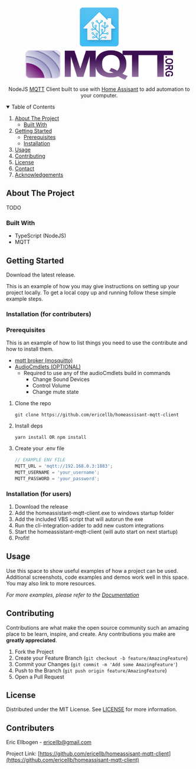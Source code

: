 <!-- PROJECT LOGO -->
<p align="center">
  <a href="https://github.com/ericellb/homeassisant-mqtt-client">
    <img src="images/home_assistant.png" alt="Logo" width="120" height="120">
  </a>
  </br>
  <a href="https://github.com/ericellb/homeassisant-mqtt-client">
    <img src="images/mqtt.png" alt="Logo" width="400" height="80">
  </a>
  <p align="center">
    NodeJS <a href="https://mqtt.org/">MQTT</a> Client built to use with <a href="https://www.home-assistant.io/">Home Assisant</a> to add automation to your computer.
  </p>
</p>

<!-- TABLE OF CONTENTS -->
<details open="open">
  <summary>Table of Contents</summary>
  <ol>
    <li>
      <a href="#about-the-project">About The Project</a>
      <ul>
        <li><a href="#built-with">Built With</a></li>
      </ul>
    </li>
    <li>
      <a href="#getting-started">Getting Started</a>
      <ul>
        <li><a href="#prerequisites">Prerequisites</a></li>
        <li><a href="#installation">Installation</a></li>
      </ul>
    </li>
    <li><a href="#usage">Usage</a></li>
    <li><a href="#contributing">Contributing</a></li>
    <li><a href="#license">License</a></li>
    <li><a href="#contact">Contact</a></li>
    <li><a href="#acknowledgements">Acknowledgements</a></li>
  </ol>
</details>

<!-- ABOUT THE PROJECT -->

## About The Project

TODO

### Built With

- TypeScript (NodeJS)
- MQTT

<!-- GETTING STARTED -->

## Getting Started

Download the latest release.

This is an example of how you may give instructions on setting up your project locally. To get a local copy up and running follow these simple example steps.

### Installation (for contributers)

### Prerequisites

This is an example of how to list things you need to use the contribute and how to install them.

- [mqtt broker (mosquitto)](https://www.digitalocean.com/community/tutorials/how-to-install-and-secure-the-mosquitto-mqtt-messaging-broker-on-ubuntu-16-04)
- [AudioCmdlets (OPTIONAL)](https://github.com/frgnca/AudioDeviceCmdlets)
  - Required to use any of the audioCmdlets build in commands
    - Change Sound Devices
    - Control Volume
    - Change mute state

1. Clone the repo

   ```
   git clone https://github.com/ericellb/homeassisant-mqtt-client
   ```

2. Install deps
   ```
   yarn install OR npm install
   ```
3. Create your .env file
   ```ts
   // EXAMPLE ENV FILE
   MQTT_URL = 'mqtt://192.168.0.3:1883';
   MQTT_USERNAME = 'your_username';
   MQTT_PASSWORD = 'your_password';
   ```

### Installation (for users)

1. Download the release
2. Add the homeassistant-mqtt-client.exe to windows startup folder
3. Add the included VBS script that will autorun the exe
4. Run the cli-integration-adder to add new custom integrations
5. Start the homeassistant-mqtt-client (will auto start on next startup)
6. Profit!

## Usage

Use this space to show useful examples of how a project can be used. Additional screenshots, code examples and demos work well in this space. You may also link to more resources.

_For more examples, please refer to the [Documentation](https://example.com)_

## Contributing

Contributions are what make the open source community such an amazing place to be learn, inspire, and create. Any contributions you make are **greatly appreciated**.

1. Fork the Project
2. Create your Feature Branch (`git checkout -b feature/AmazingFeature`)
3. Commit your Changes (`git commit -m 'Add some AmazingFeature'`)
4. Push to the Branch (`git push origin feature/AmazingFeature`)
5. Open a Pull Request

<!-- LICENSE -->

## License

Distributed under the MIT License. See [LICENSE](https://github.com/ericellb/homeassisant-mqtt-client/blob/master/LICENSE) for more information.

<!-- CONTACT -->

## Contributers

Eric Ellbogen - ericellb@gmail.com

Project Link: [https://github.com/ericellb/homeassisant-mqtt-client](https://github.com/ericellb/homeassisant-mqtt-client)
